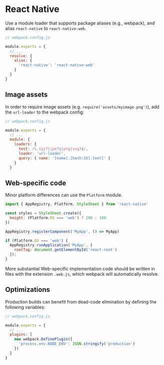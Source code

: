 # React Native

Use a module loader that supports package aliases (e.g., webpack), and alias
`react-native` to `react-native-web`.

```js
// webpack.config.js

module.exports = {
  // ...
  resolve: {
    alias: {
      'react-native': 'react-native-web'
    }
  }
}
```

## Image assets

In order to require image assets (e.g. `require('assets/myimage.png')`), add
the `url-loader` to the webpack config:

```js
// webpack.config.js

module.exports = {
  // ...
  module: {
    loaders: {
      test: /\.(gif|jpe?g|png|svg)$/,
      loader: 'url-loader',
      query: { name: '[name].[hash:16].[ext]' }
    }
  }
```

## Web-specific code

Minor platform differences can use the `Platform` module.

```js
import { AppRegistry, Platform, StyleSheet } from 'react-native'

const styles = StyleSheet.create({
  height: (Platform.OS === 'web') ? 200 : 100
})

AppRegistry.registerComponent('MyApp', () => MyApp)

if (Platform.OS === 'web') {
  AppRegistry.runApplication('MyApp', {
    rootTag: document.getElementById('react-root')
  });
}
```

More substantial Web-specific implementation code should be written in files
with the extension `.web.js`, which webpack will automatically resolve.

## Optimizations

Production builds can benefit from dead-code elimination by defining the
following variables:

```js
// webpack.config.js

module.exports = {
  // ...
  plugins: [
    new webpack.DefinePlugin({
      'process.env.NODE_ENV': JSON.stringify('production')
    })
  }
}
```
